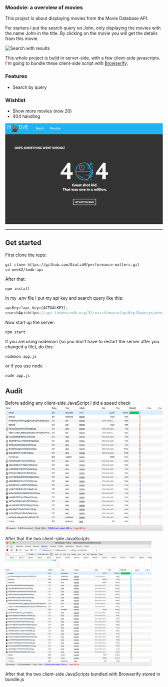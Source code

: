 ### Moodvie: a overview of movies

This project is about displaying movies from the Movie Database API.

For starters I put the search query on John, only displaying the movies with the name John in the title.
By clicking on the movie you will get the details from this movie.

<img src="img/search.png" alt="Search with results"/>

This whole project is build in server-side, with a few client-side javascripts. I'm going to bundle these client-side script with [Browserify](https://www.npmjs.com/package/browserify).


### Features
- Search by query

### Wishlist
- Show more movies (now 20)
- 404 handling

<img src="img/404h.png" alt="404 page"/>

---

## Get started
First clone the repo:
```git
git clone https://github.com/GiuliaM/performance-matters.git
cd week2/tmdb-api
```

After that:

```git
npm install
```

In my .env file I put my api key and search query like this:
```javascript
apiKey=?api_key=[ACTUALKEY];
searchApi=https://api.themoviedb.org/3/search/movie[apiKey]&query=john;

```

Now start up the server:
```git
npm start
```

If you are using nodemon (so you don't have to restart the server after you changed a file), do this:
```git
nodemon app.js
```
or if you use node
```git
node app.js
```

## Audit
Before adding any client-side JavaScript I did a speed check
<img src="img/StartStatus.png" alt="speed without client-side JavaScript" height="400px">

After that the two client-side JavaScripts
<img src="img/dateNameJsAdded.png" alt="speed with client-side JavaScript" height="400px">

After that the two client-side JavaScripts bundled with Browserify stored in bundle.js
